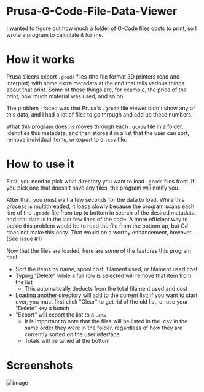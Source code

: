 # Prusa-G-Code-File-Data-Viewer
I wanted to figure out how much a folder of G-Code files costs to print, so I wrote a program to calculate it for me.

# How it works
Prusa slicers export `.gcode` files (the file format 3D printers read and interpret) with some extra metadata at the end that tells various things about that print. 
Some of these things are, for example, the price of the print, how much material was used, and so on.

The problem I faced was that Prusa's `.gcode` file viewer didn't show any of this data, and I had a lot of files to go through and add up these numbers.

What this program does, is moves through each `.gcode` file in a folder, identifies this metadata, and then stores it in a list that the user can sort, remove
individual items, or export to a `.csv` file.

# How to use it
First, you need to pick what directory you want to load `.gcode` files from. If you pick one that doesn't have any files, the program will notify you.

After that, you must wait a few seconds for the data to load. While this process is multithreaded, it loads slowly because the program scans each line of the `.gcode`
file from top to bottom in search of the desired metadata, and that data is in the last few lines of the code. A more efficient way to tackle this problem would
be to read the file from the bottom up, but C# does not make this easy. That would be a worthy enhancement, however. (See issue #1)


Now that the files are loaded, here are some of the features this program has!
- Sort the items by name, spool cost, filament used, or filament used cost
- Typing "Delete" while a full row is selected will remove that item from the list
  - This automatically deducts from the total filament used and cost
- Loading another directory will add to the current list; if you want to start over, you must first click "Clear" to get rid of the old list, or use your "Delete" key
a bunch
- "Export" will export the list to a `.csv`
  - It is important to note that the files will be listed in the .csv in the same order they were in the folder, regardless of how they are currently
  sorted on the user interface
  - Totals will be tallied at the bottom

# Screenshots
![image](https://user-images.githubusercontent.com/48131480/119244896-e8a07e80-bb42-11eb-868d-8296f2e9e274.png)
